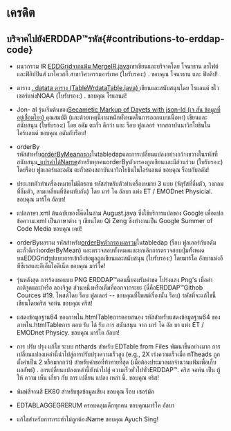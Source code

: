 # เครดิต

## บริจาคไปยังERDDAP™รหัส{#contributions-to-erddap-code} 
* ผนวกรวม IR
    [EDDGridจากแฟ้ม MergeIR.java](/docs/server-admin/datasets#eddgridfrommergeirfiles)เขาเขียนและบริจาคโดย โจนาธาน ลาไฟต์ และฟิลิปปินส์ มาโควสกี้ สาขาวิศวกรรมอาร์เทค (ใบรับรอง:) . ขอบคุณ โจนาธาน และ ฟิลลิป&#33;
     
* ตาราง
    [. datata ตาราง (TableWrdataTable.java) ](https://coastwatch.pfeg.noaa.gov/erddap/tabledap/documentation.html#fileType)เขียนและสนับสนุนโดย โรแลนด์ ชไวเซอร์แห่งNOAA  (ใบรับรอง:) . ขอบคุณ โรแลนด์&#33;
     
* Jon- al
รุ่นเริ่มต้นของ[Secametic Markup of Dayets with json-ld (เจ สัน ข้อมูลที่อยู่เชื่อมโยง) ](/docs/server-admin/additional-information#json-ld)คุณสมบัติ (และด้วยเหตุนี้งานหนักทั้งหมดในการออกแบบเนื้อหา) เขียนและสนับสนุน (ใบรับรอง:) โดย อดัม ตะกั่ว ดีกว่า และ ร็อบ ฟูลเลอร์ จากสถาบันนาวิกโยธินในไอร์แลนด์ ขอบคุณ อดัมกับร็อบ&#33;
     
*   orderBy  
รหัสสําหรับ[orderByMeanกรอง](https://coastwatch.pfeg.noaa.gov/erddap/tabledap/documentation.html#orderByMean)ในtabledapและการเปลี่ยนแปลงอย่างกว้างขวางในรหัสที่สนับสนุน[_แปรค่าได้Name](https://coastwatch.pfeg.noaa.gov/erddap/tabledap/documentation.html#orderByDivisorOptions)สําหรับทุกคนorderByตัวกรองถูกเขียนและมีส่วนร่วม (ใบรับรอง:) โดยร็อบ ฟูลเลอร์และอดัม ตะกั่วของสถาบันนาวิกโยธินในไอร์แลนด์ ขอบคุณ ร็อบกับอดัม&#33;
     
* ประเภทตัวทําเครื่องหมายไม่มีกรอบ
รหัสสําหรับตัวทําเครื่องหมาย 3 แบบ (จัตุรัสที่อิ่มตัว, วงกลมที่อิ่มตัว, สามเหลี่ยมที่ซ้อนทับกัน) โดย มาร์ โค อัลบา แห่ง ET / EMODnet Physicial. ขอบคุณ มาร์โค อัลบา&#33;
     
* แปลภาษา.xml
ต้นฉบับของโค๊ดในล่าม August.java ซึ่งใช้บริการแปลของ Google เพื่อแปลข้อความ.xml เป็นภาษาต่าง ๆ เขียนโดย Qi Zeng ซึ่งทํางานเป็น Google Summer of Code Media ขอบคุณ เคย์&#33;
     
*   orderByผลรวม
รหัสสําหรับ[orderByตัวกรองผลรวม](https://coastwatch.pfeg.noaa.gov/erddap/tabledap/documentation.html#orderBySum)ในtabledap  (ร็อบ ฟูลเลอร์กับอดัม ตะกั่วดีกว่าorderByMean) และตรวจสอบทั้งหมดและยกเลิกการตรวจสอบปุ่มทั้งหมดบนEDDGridรูปแบบการเข้าถึงข้อมูลถูกเขียนและสนับสนุน (ใบรับรอง:) โดยมาร์โค อัลบาแห่งอีทีซีเรสและอีเอ็มโอดีเน็ต ขอบคุณ มาร์โค&#33;
     
* รุ่นหลังสุด การร้องขอแบบ PNG
    ERDDAP™ตอนนี้ยอมรับคําขอ โปร่งแสง Png's เมื่อค่าละติจูดและ/หรือ ลองจิจูด ส่วนหนึ่งหรือเต็มที่ออกจากระยะ (นี่คือERDDAP™Githob Cources #19. โพสต์โดย ร็อบ ฟูลเลอร์ -- ขอบคุณที่โพสต์เรื่องนั้น ร็อบ) รหัสที่จะแก้ไขนี้ เขียนโดยคริส จอห์น ขอบคุณ คริส&#33;
     
* แสดงข้อมูลฐาน64 ของภาพใน.htmlTableการตอบสนอง
รหัสสําหรับแสดงข้อมูลฐาน64 ของภาพใน.htmlTableการ ตอบ รับ ได้ รับ การ สนับสนุน จาก มาร์ โค อัล บา แห่ง ET / EMODnet Physicy. ขอบคุณ มาร์โค อัลบา&#33;
     
* การ ปรับ ปรุง แก้ไข
ระบบ nthards สําหรับ EDTable from Files พัฒนาขึ้นอย่างมาก การเปลี่ยนแปลงเหล่านี้นําไปสู่การปรับปรุงความเร็วสูง (e.g., 2X เร่งความเร็วเมื่อ nTheads ถูกตั้งค่าเป็น 2 หรือมากกว่า) สําหรับคําขอที่ท้าทายที่สุด (เมื่อต้องประมวลผลจํานวนแฟ้มเพื่อเก็บผลลัพธ์) . การเปลี่ยนแปลงเหล่านี้ยังนําไปสู่ ความเร็วทั่วไปทั่วERDDAP™. คริส จอห์น เป็น ผู้ ให้ ความ เห็น เกี่ยว กับ การ เปลี่ยน แปลง เหล่า นี้. ขอบคุณ คริส&#33;

* พิมพ์สีจานสี EK80 สําหรับชุดข้อมูลเสียง ขอบคุณ ร็อบ เซอร์มัค

* EDTABLAGGEGRERUM ครอบคลุมเด็กทุกคน ขอบคุณมาร์โค อัลบา

* แก้ไขสําหรับการกระทําไม่ถูกต้องName ขอบคุณ Ayuch Sing&#33;
